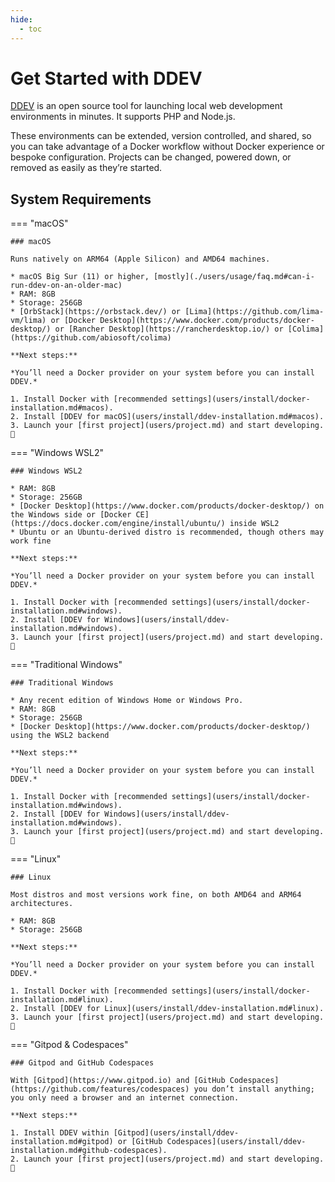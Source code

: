 ```yaml
---
hide:
  - toc
---
```


# Get Started with DDEV

[DDEV](https://github.com/ddev/ddev) is an open source tool for launching local web development environments in minutes. It supports PHP and Node.js.

These environments can be extended, version controlled, and shared, so you can take advantage of a Docker workflow without Docker experience or bespoke configuration. Projects can be changed, powered down, or removed as easily as they’re started.

## System Requirements

=== "macOS"

    ### macOS

    Runs natively on ARM64 (Apple Silicon) and AMD64 machines.

    * macOS Big Sur (11) or higher, [mostly](./users/usage/faq.md#can-i-run-ddev-on-an-older-mac)
    * RAM: 8GB
    * Storage: 256GB
    * [OrbStack](https://orbstack.dev/) or [Lima](https://github.com/lima-vm/lima) or [Docker Desktop](https://www.docker.com/products/docker-desktop/) or [Rancher Desktop](https://rancherdesktop.io/) or [Colima](https://github.com/abiosoft/colima)

    **Next steps:**

    *You’ll need a Docker provider on your system before you can install DDEV.*
    
    1. Install Docker with [recommended settings](users/install/docker-installation.md#macos).
    2. Install [DDEV for macOS](users/install/ddev-installation.md#macos).
    3. Launch your [first project](users/project.md) and start developing. 🚀

=== "Windows WSL2"

    ### Windows WSL2

    * RAM: 8GB
    * Storage: 256GB
    * [Docker Desktop](https://www.docker.com/products/docker-desktop/) on the Windows side or [Docker CE](https://docs.docker.com/engine/install/ubuntu/) inside WSL2
    * Ubuntu or an Ubuntu-derived distro is recommended, though others may work fine

    **Next steps:**

    *You’ll need a Docker provider on your system before you can install DDEV.*
    
    1. Install Docker with [recommended settings](users/install/docker-installation.md#windows).
    2. Install [DDEV for Windows](users/install/ddev-installation.md#windows).
    3. Launch your [first project](users/project.md) and start developing. 🚀

=== "Traditional Windows"

    ### Traditional Windows

    * Any recent edition of Windows Home or Windows Pro.
    * RAM: 8GB
    * Storage: 256GB
    * [Docker Desktop](https://www.docker.com/products/docker-desktop/) using the WSL2 backend

    **Next steps:**

    *You’ll need a Docker provider on your system before you can install DDEV.*
    
    1. Install Docker with [recommended settings](users/install/docker-installation.md#windows).
    2. Install [DDEV for Windows](users/install/ddev-installation.md#windows).
    3. Launch your [first project](users/project.md) and start developing. 🚀

=== "Linux"

    ### Linux

    Most distros and most versions work fine, on both AMD64 and ARM64 architectures.

    * RAM: 8GB
    * Storage: 256GB

    **Next steps:**

    *You’ll need a Docker provider on your system before you can install DDEV.*
    
    1. Install Docker with [recommended settings](users/install/docker-installation.md#linux).
    2. Install [DDEV for Linux](users/install/ddev-installation.md#linux).
    3. Launch your [first project](users/project.md) and start developing. 🚀

=== "Gitpod & Codespaces"

    ### Gitpod and GitHub Codespaces

    With [Gitpod](https://www.gitpod.io) and [GitHub Codespaces](https://github.com/features/codespaces) you don’t install anything; you only need a browser and an internet connection.

    **Next steps:**

    1. Install DDEV within [Gitpod](users/install/ddev-installation.md#gitpod) or [GitHub Codespaces](users/install/ddev-installation.md#github-codespaces).
    2. Launch your [first project](users/project.md) and start developing. 🚀
